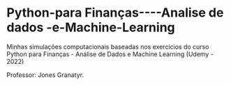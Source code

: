 # Python-para Finanças----Analise de dados -e-Machine-Learning

Minhas simulações computacionais baseadas nos exercicios do curso Python para Finanças - Análise de Dados e Machine Learning (Udemy - 2022)

Professor: Jones Granatyr.
